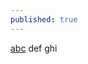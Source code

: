 ```yaml
---
published: true
---
```





[abc](http://praekelt.github.io/handbook/2015/06/23/abc.html "jane")
def
ghi
